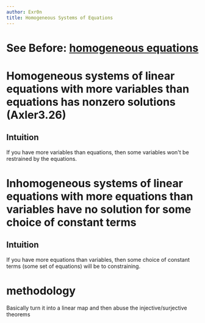 ```yaml
---
author: Exr0n
title: Homogeneous Systems of Equations
---
```


# See Before: [homogeneous equations](KBrefHomogeneousEquations.org)

# Homogeneous systems of linear equations with more variables than equations has nonzero solutions (Axler3.26)

## Intuition

If you have more variables than equations, then some variables won\'t be
restrained by the equations.

# Inhomogeneous systems of linear equations with more equations than variables have no solution for some choice of constant terms

## Intuition

If you have more equations than variables, then some choice of constant
terms (some set of equations) will be to constraining.

# methodology

Basically turn it into a linear map and then abuse the
injective/surjective theorems
